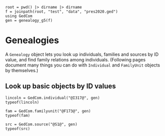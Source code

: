 ```@setup gen
root = pwd() |> dirname |> dirname
f = joinpath(root, "test", "data", "pres2020.ged")
using GedCom
gen = genealogy_g5(f)
```

# Genealogies

A `Genealogy` object lets you look up individuals, families and sources by ID value, and find family relations among individuals. (Following pages document many things you can do with `Individual` and `FamilyUnit` objects by themselves.)


## Look up basic objects by ID values

```@example gen
lincoln = GedCom.individual("@I317@", gen)
typeof(lincoln)
```

```@example gen
fam = GedCom.familyunit("@F173@", gen)
typeof(fam)
```

```@example gen
src = GedCom.source("@S1@", gen)
typeof(src)
```